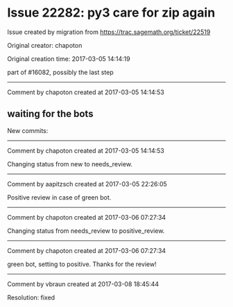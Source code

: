 # Issue 22282: py3 care for zip again

Issue created by migration from https://trac.sagemath.org/ticket/22519

Original creator: chapoton

Original creation time: 2017-03-05 14:14:19

part of #16082, possibly the last step


---

Comment by chapoton created at 2017-03-05 14:14:53

waiting for the bots
----
New commits:


---

Comment by chapoton created at 2017-03-05 14:14:53

Changing status from new to needs_review.


---

Comment by aapitzsch created at 2017-03-05 22:26:05

Positive review in case of green bot.


---

Comment by chapoton created at 2017-03-06 07:27:34

Changing status from needs_review to positive_review.


---

Comment by chapoton created at 2017-03-06 07:27:34

green bot, setting to positive. Thanks for the review!


---

Comment by vbraun created at 2017-03-08 18:45:44

Resolution: fixed
